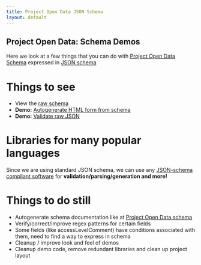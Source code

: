 ```yaml
---
title: Project Open Data JSON Schema
layout: default
---
```


Project Open Data: Schema Demos
-------------------------------

Here we look at a few things that you can do with [Project Open Data Schema](http://project-open-data.github.io/schema)
expressed in [JSON schema](http://json-schema.org/)

Things to see
=============
* View the [raw schema](schema/schema_1_0_final.json)
* **Demo:** [Autogenerate HTML form from schema](form.html)
* **Demo:** [Validate raw JSON](validate.html)

Libraries for many popular languages
====================================
Since we are using standard JSON schema, we can use any
[JSON-schema compliant software](http://json-schema.org/implementations.html) for **validation/parsing/generation and
more!**


Things to do still
==================
* Autogenerate schema documentation like at [Project Open Data schema](http://project-open-data.github.io/schema)
* Verify/correct/improve regex patterns for certain fields
* Some fields (like accessLevelComment) have conditions associated with them, need to find a way to express in schema
* Cleanup / improve look and feel of demos
* Cleanup demo code, remove redundant libraries and clean up project layout